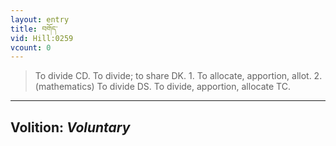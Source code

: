 ```yaml
---
layout: entry
title: བགོད་
vid: Hill:0259
vcount: 0
---
```

> To divide CD\. To divide; to share DK\. 1\. To allocate, apportion, allot\. 2\. (mathematics) To divide DS\. To divide, apportion, allocate TC\.

---
Volition: _Voluntary_
---

